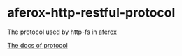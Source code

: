 # aferox-http-restful-protocol

The protocol used by http-fs in [aferox](https://github.com/ddosakura/aferox)

[The docs of protocol](./docs/README.md)
